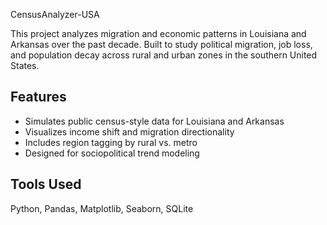 CensusAnalyzer-USA

This project analyzes migration and economic patterns in Louisiana and Arkansas over the past decade. Built to study political migration, job loss, and population decay across rural and urban zones in the southern United States.

## Features
- Simulates public census-style data for Louisiana and Arkansas
- Visualizes income shift and migration directionality
- Includes region tagging by rural vs. metro
- Designed for sociopolitical trend modeling

## Tools Used
Python, Pandas, Matplotlib, Seaborn, SQLite
